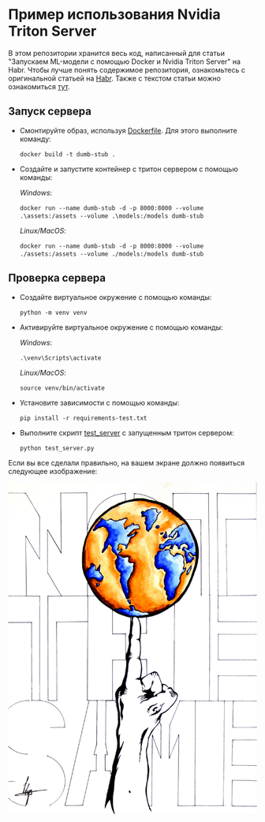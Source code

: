 # Пример использования Nvidia Triton Server

В этом репозитории хранится весь код, написанный для статьи "Запускаем ML-модели с помощью Docker и Nvidia Triton Server" на Habr. Чтобы лучше понять содержимое репозитория, ознакомьтесь с оригинальной статьей на [Habr](https://habr.com/ru/companies/dockhost/articles/880668/). Также с текстом статьи можно ознакомиться [тут](./triton_guide.md).

## Запуск сервера

- Смонтируйте образ, используя [Dockerfile](./Dockerfile). Для этого выполните команду:

    ```console
    docker build -t dumb-stub .
    ```

- Создайте и запустите контейнер с тритон сервером с помощью команды:

    *Windows*:
    ```console
    docker run --name dumb-stub -d -p 8000:8000 --volume .\assets:/assets --volume .\models:/models dumb-stub
    ```

    *Linux/MacOS*:
    ```console
    docker run --name dumb-stub -d -p 8000:8000 --volume ./assets:/assets --volume ./models:/models dumb-stub
    ```

## Проверка сервера

- Создайте виртуальное окружение с помощью команды:

    ```console
    python -m venv venv
    ```

- Активируйте виртуальное окружение с помощью команды:

    *Windows*:
    ```console
    .\venv\Scripts\activate
    ```

    *Linux/MacOS*:
    ```console
    source venv/bin/activate
    ```

- Установите зависимости с помощью команды:

    ```console
    pip install -r requirements-test.txt
    ```

- Выполните скрипт [test_server](./test_server.py) с запущенным тритон сервером:

    ```console
    python test_server.py
    ```

Если вы все сделали правильно, на вашем экране должно появиться следующее изображение:

![test-image](./assets/image.jpg)

